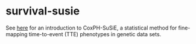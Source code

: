 # survival-susie

See
[here](https://yunqiyang0215.github.io/survival-susie/coxph_susie_intro.html)
for an introduction to CoxPH-SuSiE, a statistical method
for fine-mapping time-to-event (TTE) phenotypes in genetic data sets.
